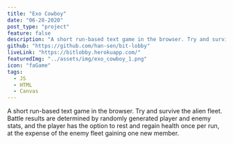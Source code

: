 ```yaml
---
title: "Exo Cowboy"
date: "06-28-2020"
post_type: "project"
feature: false
description: "A short run-based text game in the browser. Try and survive the alien fleet."
github: "https://github.com/han-sen/bit-lobby"
liveLink: "https://bitlobby.herokuapp.com/"
featuredImg: "../assets/img/exo_cowboy_1.png"
icon: "faGame"
tags:
  - JS
  - HTML
  - Canvas
---
```


A short run-based text game in the browser. Try and survive the alien fleet. Battle results are determined by randomly generated player and enemy stats, and the player has the option to rest and regain health once per run, at the expense of the enemy fleet gaining one new member.
